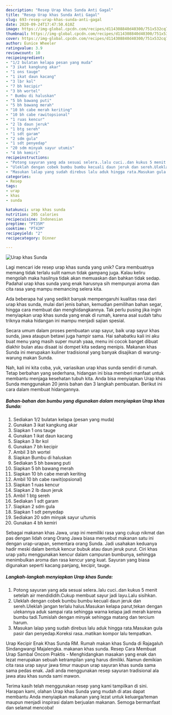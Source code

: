 ```yaml
---
description: "Resep Urap khas Sunda Anti Gagal"
title: "Resep Urap khas Sunda Anti Gagal"
slug: 693-resep-urap-khas-sunda-anti-gagal
date: 2020-09-24T17:47:50.610Z
image: https://img-global.cpcdn.com/recipes/d114308840d40300/751x532cq70/urap-khas-sunda-foto-resep-utama.jpg
thumbnail: https://img-global.cpcdn.com/recipes/d114308840d40300/751x532cq70/urap-khas-sunda-foto-resep-utama.jpg
cover: https://img-global.cpcdn.com/recipes/d114308840d40300/751x532cq70/urap-khas-sunda-foto-resep-utama.jpg
author: Eunice Wheeler
ratingvalue: 3.9
reviewcount: 10
recipeingredient:
- "1/2 bulatan kelapa pesan yang muda"
- "3 ikat kangkung akar"
- "1 ons tauge"
- "1 ikat daun kacang"
- "3 lbr kol"
- "7 bh kecipir"
- "3 bh wortel"
- " Bumbu di haluskan"
- "5 bh bawang puti"
- "5 bh bawang merah"
- "10 bh cabe merah keriting"
- "10 bh cabe rawitopsional"
- "1 ruas kencur"
- "2 lb daun jeruk"
- "1 btg sereh"
- "1 sdt garam"
- "2 sdm gula"
- "1 sdt penyedap"
- "20 sdm minyak sayur utumis"
- "4 bh kemiri"
recipeinstructions:
- "Potong sayuran yang ada sesuai selera..lalu cuci..dan kukus 5 menit setelah air mendididih.Cukup membuat sayur jadi layu.Lalu sisihkan."
- "Uleklah dengan cobek bumbu bumbu kecuali daun jeruk dan sereh.Uleklah jangan terlalu halus.Masukan kelapa parut,tekan dengan ulekannya aduk sampai rata sehingga warna kelapa jadi merah karena bumbu tadi.Tumislah dengan minyak sehingga matang dan tercium harum."
- "Masukan lalap yang sudah direbus lalu aduk hingga rata.Masukan gula pasir dan penyedap.Koreksi rasa..matikan kompor lalu tempatkan."
categories:
- Resep
tags:
- urap
- khas
- sunda

katakunci: urap khas sunda 
nutrition: 205 calories
recipecuisine: Indonesian
preptime: "PT35M"
cooktime: "PT42M"
recipeyield: "2"
recipecategory: Dinner

---
```



![Urap khas Sunda](https://img-global.cpcdn.com/recipes/d114308840d40300/751x532cq70/urap-khas-sunda-foto-resep-utama.jpg)

Lagi mencari ide resep urap khas sunda yang unik? Cara membuatnya memang tidak terlalu sulit namun tidak gampang juga. Kalau keliru mengolah maka hasilnya tidak akan memuaskan dan bahkan tidak sedap. Padahal urap khas sunda yang enak harusnya sih mempunyai aroma dan cita rasa yang mampu memancing selera kita.

Ada beberapa hal yang sedikit banyak mempengaruhi kualitas rasa dari urap khas sunda, mulai dari jenis bahan, kemudian pemilihan bahan segar, hingga cara membuat dan menghidangkannya. Tak perlu pusing jika ingin menyiapkan urap khas sunda yang enak di rumah, karena asal sudah tahu triknya maka hidangan ini mampu menjadi sajian spesial.

Secara umum dalam proses pembuatan urap sayur, baik urap sayur khas sunda, jawa ataupun betawi juga hampir sama. Hai sahabatku kali ini aku buat menu yang masih super murah yaaa, menu ini cocok banget dibuat diakhir bulan atau disaat isi dompet kita sedang menipis. Makanan khas Sunda ini merupakan kuliner tradisional yang banyak disajikan di warung-warung makan Sunda.


Nah, kali ini kita coba, yuk, variasikan urap khas sunda sendiri di rumah. Tetap berbahan yang sederhana, hidangan ini bisa memberi manfaat untuk membantu menjaga kesehatan tubuh kita. Anda bisa menyiapkan Urap khas Sunda menggunakan 20 jenis bahan dan 3 langkah pembuatan. Berikut ini cara dalam membuat hidangannya.

<!--inarticleads1-->

##### Bahan-bahan dan bumbu yang digunakan dalam menyiapkan Urap khas Sunda:

1. Sediakan 1/2 bulatan kelapa (pesan yang muda)
1. Gunakan 3 ikat kangkung akar
1. Siapkan 1 ons tauge
1. Gunakan 1 ikat daun kacang
1. Siapkan 3 lbr kol
1. Gunakan 7 bh kecipir
1. Ambil 3 bh wortel
1. Siapkan  Bumbu di haluskan
1. Sediakan 5 bh bawang puti
1. Siapkan 5 bh bawang merah
1. Siapkan 10 bh cabe merah keriting
1. Ambil 10 bh cabe rawit(opsional)
1. Siapkan 1 ruas kencur
1. Siapkan 2 lb daun jeruk
1. Ambil 1 btg sereh
1. Sediakan 1 sdt garam
1. Siapkan 2 sdm gula
1. Siapkan 1 sdt penyedap
1. Sediakan 20 sdm minyak sayur u/tumis
1. Gunakan 4 bh kemiri


Sebagai makanan khas Jawa, urap ini memiliki rasa yang cukup nikmat dan pas dengan lidah orang Orang Jawa biasa menyebut makanan satu ini dengan urap-urapan, sementara orang Sunda. Jadi usahakan keduanya hadir meski dalam bentuk kencur bubuk atau daun jeruk purut. Ciri khas urap yaitu menggunakan kencur dalam campuran bumbunya, sehingga menimbulkan aroma dan rasa kencur yang kuat. Sayuran yang biasa digunakan seperti kacang panjang, kecipir, tauge. 

<!--inarticleads2-->

##### Langkah-langkah menyiapkan Urap khas Sunda:

1. Potong sayuran yang ada sesuai selera..lalu cuci..dan kukus 5 menit setelah air mendididih.Cukup membuat sayur jadi layu.Lalu sisihkan.
1. Uleklah dengan cobek bumbu bumbu kecuali daun jeruk dan sereh.Uleklah jangan terlalu halus.Masukan kelapa parut,tekan dengan ulekannya aduk sampai rata sehingga warna kelapa jadi merah karena bumbu tadi.Tumislah dengan minyak sehingga matang dan tercium harum.
1. Masukan lalap yang sudah direbus lalu aduk hingga rata.Masukan gula pasir dan penyedap.Koreksi rasa..matikan kompor lalu tempatkan.


Urap Kecipir Enak Khas Sunda RM. Rumah makan khas Sunda di Rajagaluh Sindangwangi Majalengka. makanan khas sunda. Resep Cara Membuat Urap Sambal Oncom Praktis - Menghidangkan masakan yang enak dan lezat merupakan sebuah ketrampilan yang harus dimiliki. Namun demikian cita rasa urap sayur jawa timur maupun urap sayuran khas sunda sama sama pedas enak. Jadi anda menggunakan resep sayuran tradisional ala jawa atau khas sunda sami mawon. 

Terima kasih telah menggunakan resep yang kami tampilkan di sini. Harapan kami, olahan Urap khas Sunda yang mudah di atas dapat membantu Anda menyiapkan makanan yang lezat untuk keluarga/teman maupun menjadi inspirasi dalam berjualan makanan. Semoga bermanfaat dan selamat mencoba!
